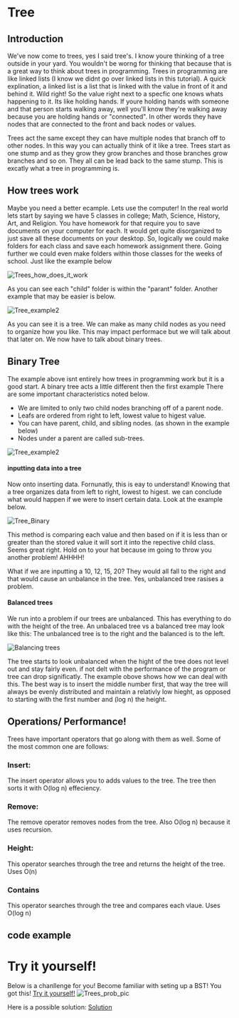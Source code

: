 # Tree

## Introduction

We've now come to trees, yes I said tree's. I know youre thinking of a tree outside in your yard. You wouldn't be worng for thinking that because that is a great way to think about trees in programming. Trees in programming are like linked lists (I know we didnt go over linked lists in this tutorial). A quick explination, a linked list is a list that is linked with the value in front of it and behind it. Wild right! So the value right next to a specfic one knows whats happening to it. Its like holding hands. If youre holding hands with someone and that person starts walking away, well you'll know they're walking away because you are holding hands or "connected". In other words they have nodes that are connected to the front and back nodes or values.

Trees act the same except they can have multiple nodes that branch off to other nodes. In this way you can actually think of it like a tree. Trees start as one stump and as they grow they grow branches and those branches grow branches and so on. They all can be lead back to the same stump. This is excatly what a tree in programming is.


## How trees work

Maybe you need a better ecample. Lets use the computer! In the real world lets start by saying we have 5 classes in college; Math, Science, History, Art, and Religion. You have homework for that require you to save documents on your computer for each. It would get quite disorganized to just save all these documents on your desktop. So, logically we could make folders for each class and save each homework assignment there. Going further we could even make folders within those classes for the weeks of school. Just like the example below

![Trees_how_does_it_work](https://user-images.githubusercontent.com/108925950/229310381-b6583d49-6a0f-4f59-9f49-6f220a3b4968.jpg)

As you can see each "child" folder is within the "parant" folder. Another example that may be easier is below.

![Tree_example2](https://user-images.githubusercontent.com/108925950/229310566-3066c613-ab65-4502-81e5-5c52da7bc3f1.jpg)

As you can see it is a tree. We can make as many child nodes as you need to organize how you like. This may impact performace but we will talk about that later on. We now have to talk about binary trees.

## Binary Tree

The example above isnt entirely how trees in programming work but it is a good start. A binary tree acts a little different then the first example There are some important characteristics noted below.
<ul>
  <li>We are limited to only two child nodes branching off of a parent node.</li>
  <li>Leafs are ordered from right to left, lowest value to higest value.</li>
  <li>You can have parent, child, and sibling nodes. (as shown in the example below)</li>
  <li>Nodes under a parent are called sub-trees.</li>
</ul>

![Tree_example2](https://user-images.githubusercontent.com/108925950/229310566-3066c613-ab65-4502-81e5-5c52da7bc3f1.jpg)

#### inputting data into a tree

Now onto inserting data. Fornunatly, this is eay to understand! Knowing that a tree organizes data from left to right, lowest to higest. we can conclude what would happen if we were to insert certain data. Look at the example below.
  
 ![Tree_Binary](https://user-images.githubusercontent.com/108925950/229311907-f4da68c6-686f-4df1-9523-919753a5f7cc.jpg)

This method is comparing each value and then based on if it is less than or greater than the stored value it will sort it into the repective child class. Seems great right. Hold on to your hat because im going to throw you another problem! AHHHH!
 
What if we are inputting a 10, 12, 15, 20? They would all fall to the right and that would cause an unbalance in the tree. Yes, unbalanced tree rasises a problem.

#### Balanced trees

We run into a problem if our trees are unbalanced. This has everything to do with the height of the tree. An unbalaced tree vs a balanced tree may look like this:
The unbalanced tree is to the right and the balanced is to the left.

  ![Balancing trees](https://user-images.githubusercontent.com/108925950/229312229-879651cf-4039-4f86-8cce-2215e01323d6.jpg)
  
The tree starts to look unbalanced when the hight of the tree does not level out and stay fairly even. if not delt with the performance of the program or tree can drop significatly. The example obove shows how we can deal with this. The best way is to insert the middle number first, that way the tree will always be evenly distributed and maintain a relativly low hieght, as opposed to starting with the first number and (log n) the height.


## Operations/ Performance!

Trees have important operators that go along with them as well. Some of the most common one are follows:

### Insert:
The insert operator allows you to adds values to the tree. The tree then sorts it with O(log n) effeciency.

### Remove:
The remove operator removes nodes from the tree. Also O(log n) because it uses recursion.

### Height:
This operator searches through the tree and returns the height of the tree. Uses O(n)

### Contains
This operator searches through the tree and compares each vlaue. Uses O(log n)

## code example


# Try it yourself!

Below is a chanllenge for you! Become familiar with seting up a BST! You got this! [Try it yourself!](https://github.com/Cartman3/Data_Structures_Tutorial/blob/main/Trees_Problem.py)
![Trees_prob_pic](https://user-images.githubusercontent.com/108925950/229315364-4bc4e0ab-dcd7-4f8b-a209-a9ece2c9c54b.jpg)

Here is a possible solution: [Solution](https://github.com/Cartman3/Data_Structures_Tutorial/blob/main/Trees_Solution.py)
